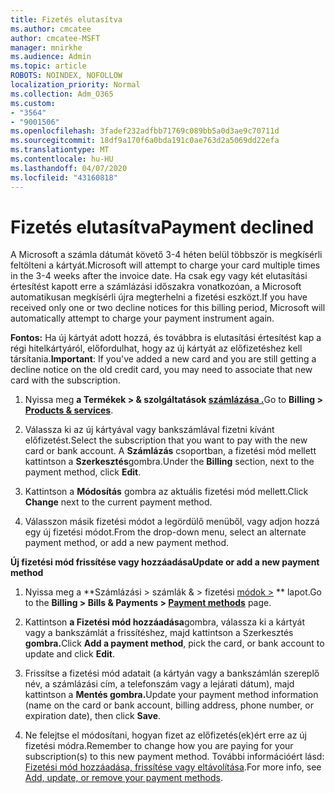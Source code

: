 ```yaml
---
title: Fizetés elutasítva
ms.author: cmcatee
author: cmcatee-MSFT
manager: mnirkhe
ms.audience: Admin
ms.topic: article
ROBOTS: NOINDEX, NOFOLLOW
localization_priority: Normal
ms.collection: Adm_O365
ms.custom:
- "3564"
- "9001506"
ms.openlocfilehash: 3fadef232adfbb71769c089bb5a0d3ae9c70711d
ms.sourcegitcommit: 18df9a170f6a0bda191c0ae763d2a5069dd22efa
ms.translationtype: MT
ms.contentlocale: hu-HU
ms.lasthandoff: 04/07/2020
ms.locfileid: "43160818"
---
```

# <a name="payment-declined"></a><span data-ttu-id="ba3d0-102">Fizetés elutasítva</span><span class="sxs-lookup"><span data-stu-id="ba3d0-102">Payment declined</span></span>

<span data-ttu-id="ba3d0-103">A Microsoft a számla dátumát követő 3-4 héten belül többször is megkísérli feltölteni a kártyát.</span><span class="sxs-lookup"><span data-stu-id="ba3d0-103">Microsoft will attempt to charge your card multiple times in the 3-4 weeks after the invoice date.</span></span>  <span data-ttu-id="ba3d0-104">Ha csak egy vagy két elutasítási értesítést kapott erre a számlázási időszakra vonatkozóan, a Microsoft automatikusan megkísérli újra megterhelni a fizetési eszközt.</span><span class="sxs-lookup"><span data-stu-id="ba3d0-104">If you have received only one or two decline notices for this billing period, Microsoft will automatically attempt to charge your payment instrument again.</span></span>  

<span data-ttu-id="ba3d0-105">**Fontos:** Ha új kártyát adott hozzá, és továbbra is elutasítási értesítést kap a régi hitelkártyáról, előfordulhat, hogy az új kártyát az előfizetéshez kell társítania.</span><span class="sxs-lookup"><span data-stu-id="ba3d0-105">**Important**: If you've added a new card and you are still getting a decline notice on the old credit card, you may need to associate that new card with the subscription.</span></span>

1. <span data-ttu-id="ba3d0-106">Nyissa meg **a Termékek > & szolgáltatások [számlázása .](https://go.microsoft.com/fwlink/p/?linkid=842054)**</span><span class="sxs-lookup"><span data-stu-id="ba3d0-106">Go to **Billing > [Products & services](https://go.microsoft.com/fwlink/p/?linkid=842054)**.</span></span>

2. <span data-ttu-id="ba3d0-107">Válassza ki az új kártyával vagy bankszámlával fizetni kívánt előfizetést.</span><span class="sxs-lookup"><span data-stu-id="ba3d0-107">Select the subscription that you want to pay with the new card or bank account.</span></span> <span data-ttu-id="ba3d0-108">A **Számlázás** csoportban, a fizetési mód mellett kattintson a **Szerkesztés**gombra.</span><span class="sxs-lookup"><span data-stu-id="ba3d0-108">Under the **Billing** section, next to the payment method, click **Edit**.</span></span>

3. <span data-ttu-id="ba3d0-109">Kattintson a **Módosítás** gombra az aktuális fizetési mód mellett.</span><span class="sxs-lookup"><span data-stu-id="ba3d0-109">Click **Change** next to the current payment method.</span></span>

4. <span data-ttu-id="ba3d0-110">Válasszon másik fizetési módot a legördülő menüből, vagy adjon hozzá egy új fizetési módot.</span><span class="sxs-lookup"><span data-stu-id="ba3d0-110">From the drop-down menu, select an alternate payment method, or add a new payment method.</span></span>

<span data-ttu-id="ba3d0-111">**Új fizetési mód frissítése vagy hozzáadása**</span><span class="sxs-lookup"><span data-stu-id="ba3d0-111">**Update or add a new payment method**</span></span>

1. <span data-ttu-id="ba3d0-112">Nyissa meg a \*\*Számlázási > számlák & > fizetési [módok >](https://go.microsoft.com/fwlink/p/?linkid=2018806) \*\* lapot.</span><span class="sxs-lookup"><span data-stu-id="ba3d0-112">Go to the **Billing > Bills & Payments > [Payment methods](https://go.microsoft.com/fwlink/p/?linkid=2018806)** page.</span></span>

2. <span data-ttu-id="ba3d0-113">Kattintson **a Fizetési mód hozzáadása**gombra, válassza ki a kártyát vagy a bankszámlát a frissítéshez, majd kattintson a Szerkesztés **gombra.**</span><span class="sxs-lookup"><span data-stu-id="ba3d0-113">Click **Add a payment method**, pick the card, or bank account to update and click **Edit**.</span></span>

3. <span data-ttu-id="ba3d0-114">Frissítse a fizetési mód adatait (a kártyán vagy a bankszámlán szereplő név, a számlázási cím, a telefonszám vagy a lejárati dátum), majd kattintson a **Mentés gombra.**</span><span class="sxs-lookup"><span data-stu-id="ba3d0-114">Update your payment method information (name on the card or bank account, billing address, phone number, or expiration date), then click **Save**.</span></span>

4. <span data-ttu-id="ba3d0-115">Ne felejtse el módosítani, hogyan fizet az előfizetés(ek)ért erre az új fizetési módra.</span><span class="sxs-lookup"><span data-stu-id="ba3d0-115">Remember to change how you are paying for your subscription(s) to this new payment method.</span></span> <span data-ttu-id="ba3d0-116">További információért lásd: [Fizetési mód hozzáadása, frissítése vagy eltávolítása](https://go.microsoft.com/fwlink/?linkid=2118133).</span><span class="sxs-lookup"><span data-stu-id="ba3d0-116">For more info, see [Add, update, or remove your payment methods](https://go.microsoft.com/fwlink/?linkid=2118133).</span></span> 

